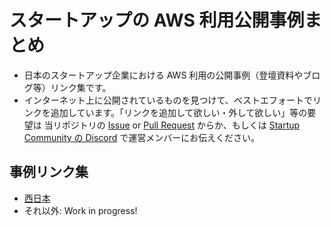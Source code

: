 # スタートアップの AWS 利用公開事例まとめ
- 日本のスタートアップ企業における AWS 利用の公開事例（登壇資料やブログ等）リンク集です。
- インターネット上に公開されているものを見つけて、ベストエフォートでリンクを追加しています。「リンクを追加して欲しい・外して欲しい」等の要望は 当リポジトリの [Issue](https://github.com/aws-startup-community/aws-startup-case-studies-jp/issues) or [Pull Request](https://github.com/aws-startup-community/aws-startup-case-studies-jp/pulls) からか、もしくは [Startup Community の Discord](https://discord.gg/uHDVvKCtKP) で運営メンバーにお伝えください。

## 事例リンク集
- [西日本](/west-japan/case-studies.md)
- それ以外: Work in progress!